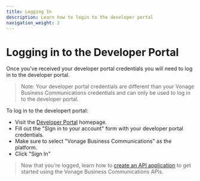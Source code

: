 ```yaml
---
title: Logging In
description: Learn how to login to the developer portal
navigation_weight: 2
---
```


#  Logging in to the Developer Portal

Once you've received your developer portal credentials you will need to log in to the developer portal.

> Note: Your developer portal credentials are different than your Vonage Business Communications credentials and can only be used to log in to the developer portal.

To log in to the developert portal:

* Visit the [Developer Portal](https://developer.vonage.com) homepage.
* Fill out the "Sign in to your account" form with your developer portal credentials.
* Make sure to select "Vonage Business Communications" as the platform.
* Click "Sign In"

> Now that you're logged, learn how to [create an API application](/getting-started/create-application) to get started using the Vonage Business Communications APIs.


